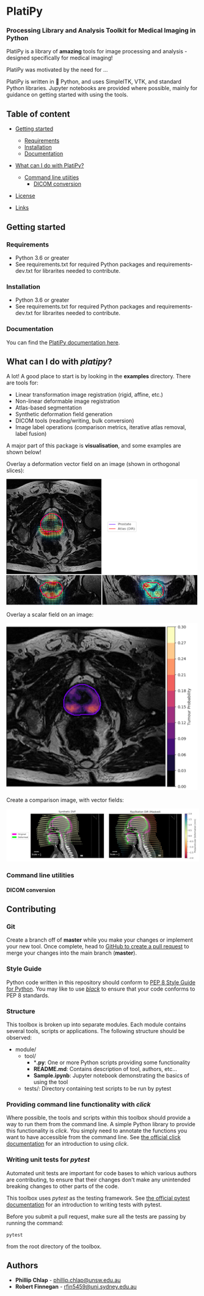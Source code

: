 # PlatiPy 
### Processing Library and Analysis Toolkit for Medical Imaging in Python

PlatiPy is a library of **amazing** tools for image processing and analysis - designed specifically for medical imaging! 

PlatiPy was motivated by the need for ...

PlatiPy is written in :snake: Python, and uses SimpleITK, VTK, and standard Python libraries. Jupyter notebooks are provided where
possible, mainly for guidance on getting started with using the tools.

## Table of content

- [Getting started](#getting-started)
    - [Requirements](#requirements)
    - [Installation](#installation)
    - [Documentation](#documentation)
- [What can I do with PlatiPy?](#what-can-i-do-with-platipy)

    - [Command line utiities](#command-line-utilities)
        - [DICOM conversion](#dicom-conversion)
- [License](#license)
- [Links](#links)

## Getting started
### Requirements
- Python 3.6 or greater
- See requirements.txt for required Python packages and requirements-dev.txt for librarites needed to contribute.
### Installation
- Python 3.6 or greater
- See requirements.txt for required Python packages and requirements-dev.txt for librarites needed to contribute.
### Documentation
You can find the [PlatiPy documentation here](https://pyplati.github.io/platipy/).
## What can I do with ***platipy***?
A lot! A good place to start is by looking in the **examples** directory. There are tools for:
 - Linear transformation image registration (rigid, affine, etc.)
 - Non-linear deformable image registration
 - Atlas-based segmentation
 - Synthetic deformation field generation
 - DICOM tools (reading/writing, bulk conversion)
 - Image label operations (comparison metrics, iterative atlas removal, label fusion)
 
A major part of this package is **visualisation**, and some examples are shown below!

Overlay a deformation vector field on an image (shown in orthogonal slices):

![Figure 1](assets/prostate_dir.png)

Overlay a scalar field on an image:

![Figure 2](assets/prostate_tumour_p.png)

Create a comparison image, with vector fields:

![Figure 3](assets/hn_dvf_overlay.jpeg)


### Command line utilities

#### DICOM conversion 

## Contributing

### Git

Create a branch off of **master** while you make your changes or implement your new tool.
Once complete, head to  [GitHub to create a pull 
request](https://github.com/pyplati/platipy/compare) to merge your changes into the main branch
(**master**).

### Style Guide

Python code written in this repository should conform to
[PEP 8 Style Guide for Python](https://www.python.org/dev/peps/pep-0008/). You may like to use
[*black*](https://github.com/ambv/black) to ensure that your code conforms to PEP 8 standards.

### Structure

This toolbox is broken up into separate modules. Each module contains several tools, scripts or
applications. The following structure should be observed:

- module/
    - tool/
        - ***.py**: One or more Python scripts providing some functionality
        - **README.md**: Contains description of tool, authors, etc...
        - **Sample.ipynb**: Jupyter notebook demonstrating the basics of using the tool
    - tests/: Directory containing test scripts to be run by pytest

### Providing command line functionality with *click*

Where possible, the tools and scripts within this toolbox should provide a way to run them from the
command line. A simple Python library to provide this functionality is *click*. You simply need to
annotate the functions you want to have accessible from the command line. See
[the official click documentation](https://click.palletsprojects.com) for an introduction to
using *click*.

### Writing unit tests for *pytest*

Automated unit tests are important for code bases to which various authors are contributing, to
ensure that their changes don't make any unintended breaking changes to other parts of the code.

This toolbox uses *pytest* as the testing framework. See
[the official pytest documentation](https://docs.pytest.org/en/latest/getting-started.html) for an
introduction to writing tests with pytest.

Before you submit a pull request, make sure all the tests are passing by running the command:

```
pytest
```

from the root directory of the toolbox.

## Authors

* **Phillip Chlap** - [phillip.chlap@unsw.edu.au](phillip.chlap@unsw.edu.au)
* **Robert Finnegan** - [rfin5459@uni.sydney.edu.au](rfin5459@uni.sydney.edu.au)
